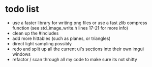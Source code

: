 # todo list

 - use a faster library for writing png files or use a fast zlib compress function (see std_image_write.h lines 17-21 for more info)
 - clean up the #includes
 - add more hittables (such as planes, or triangles)
 - direct light sampling possibly
 - redo and split up all the current ui's sections into their own imgui windows
 - refactor / scan through all my code to make sure its not shitty
